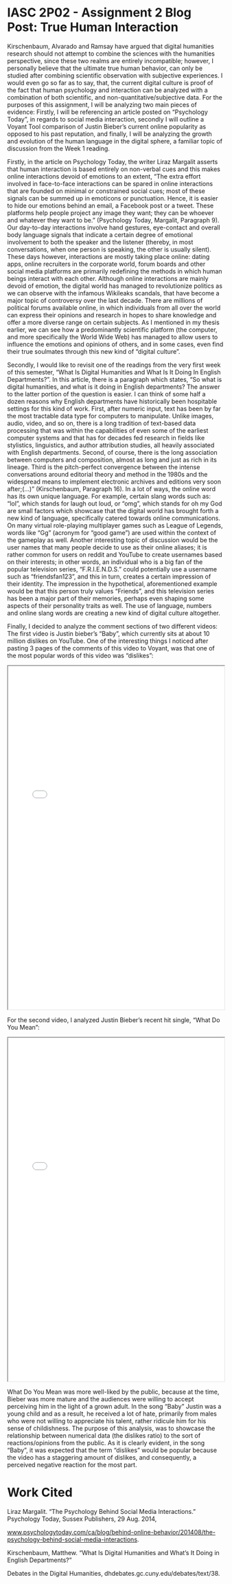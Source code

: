 # IASC 2P02 - Assignment 2 Blog Post: True Human Interaction

  Kirschenbaum, Alvarado and Ramsay have argued that digital humanities research should not attempt to combine the sciences with the humanities perspective, since these two realms are entirely incompatible; however, I personally believe that the ultimate true human behavior, can only be studied after combining scientific observation with subjective experiences. I would even go so far as to say, that, the current digital culture is proof of the fact that human psychology and interaction can be analyzed with a combination of both scientific, and non-quantitative/subjective data. For the purposes of this assignment, I will be analyzing two main pieces of evidence: Firstly, I will be referencing an article posted on “Psychology Today”, in regards to social media interaction, secondly I will outline a Voyant Tool comparison of Justin Bieber’s current online popularity as opposed to his past reputation, and finally, I will be analyzing the growth and evolution of the human language in the digital sphere, a familiar topic of discussion from the Week 1 reading.

  Firstly, in the article on Psychology Today, the writer Liraz Margalit asserts that human interaction is based entirely on non-verbal cues and this makes online interactions devoid of emotions to an extent, “The extra effort involved in face-to-face interactions can be spared in online interactions that are founded on minimal or constrained social cues; most of these signals can be summed up in emoticons or punctuation. Hence, it is easier to hide our emotions behind an email, a Facebook post or a tweet. These platforms help people project any image they want; they can be whoever and whatever they want to be.” (Psychology Today, Margalit, Paragraph 9). Our day-to-day interactions involve hand gestures, eye-contact and overall body language signals that indicate a certain degree of emotional involvement to both the speaker and the listener (thereby, in most conversations, when one person is speaking, the other is usually silent). These days however, interactions are mostly taking place online: dating apps, online recruiters in the corporate world, forum boards and other social media platforms are primarily redefining the methods in which human beings interact with each other. Although online interactions are mainly devoid of emotion, the digital world has managed to revolutionize politics as we can observe with the infamous Wikileaks scandals, that have become a major topic of controversy over the last decade. There are millions of political forums available online, in which individuals from all over the world can express their opinions and research in hopes to share knowledge and offer a more diverse range on certain subjects. As I mentioned in my thesis earlier, we can see how a predominantly scientific platform (the computer, and more specifically the World Wide Web) has managed to allow users to influence the emotions and opinions of others, and in some cases, even find their true soulmates through this new kind of “digital culture”.

  Secondly, I would like to revisit one of the readings from the very first week of this semester, “What Is Digital Humanities and What Is It Doing In English Departments?”. In this article, there is a paragraph which states, “So what is digital humanities, and what is it doing in English departments? The answer to the latter portion of the question is easier. I can think of some half a dozen reasons why English departments have historically been hospitable settings for this kind of work. First, after numeric input, text has been by far the most tractable data type for computers to manipulate. Unlike images, audio, video, and so on, there is a long tradition of text-based data processing that was within the capabilities of even some of the earliest computer systems and that has for decades fed research in fields like stylistics, linguistics, and author attribution studies, all heavily associated with English departments. Second, of course, there is the long association between computers and composition, almost as long and just as rich in its lineage. Third is the pitch-perfect convergence between the intense conversations around editorial theory and method in the 1980s and the widespread means to implement electronic archives and editions very soon after;(...)” (Kirschenbaum, Paragraph 16). In a lot of ways, the online word has its own unique language. For example, certain slang words such as: “lol”, which stands for laugh out loud, or “omg”, which stands for oh my God are small factors which showcase that the digital world has brought forth a new kind of language, specifically catered towards online communications. On many virtual role-playing multiplayer games such as League of Legends, words like “Gg” (acronym for “good game”) are used within the context of the gameplay as well. Another interesting topic of discussion would be the user names that many people decide to use as their online aliases; it is rather common for users on reddit and YouTube to create usernames based on their interests; in other words, an individual who is a big fan of the popular television series, “F.R.I.E.N.D.S.” could potentially use a username such as “friendsfan123”, and this in turn, creates a certain impression of their identity. The impression in the hypothetical, aforementioned example would be that this person truly values “Friends”, and this television series has been a major part of their memories, perhaps even shaping some aspects of their personality traits as well. The use of language, numbers and online slang words are creating a new kind of digital culture altogether.

  Finally, I decided to analyze the comment sections of two different videos: The first video is Justin bieber’s “Baby”, which currently sits at about 10 million dislikes on YouTube. One of the interesting things I noticed after pasting 3 pages of the comments of this video to Voyant, was that one of the most popular words of this video was “dislikes”: <!--	Exported from Voyant Tools (voyant-tools.org).
The iframe src attribute below uses a relative protocol to better function with both
http and https sites, but if you're embedding this into a local web page (file protocol)
you should add an explicit protocol (https if you're using voyant-tools.org, otherwise
it depends on this server.
Feel free to change the height and width values or other styling below: -->
<iframe style='width: 100%; height: 800px;' src='//voyant-tools.org/?panels=cirrus%2Creader%2Ctrends%2Csummary%2Ccontexts&corpus=715326d85d5b5e51c0c51b59ea14ea22'></iframe>

For the second video, I analyzed Justin Bieber’s recent hit single, “What Do You Mean”:

<!--	Exported from Voyant Tools (voyant-tools.org).
The iframe src attribute below uses a relative protocol to better function with both
http and https sites, but if you're embedding this into a local web page (file protocol)
you should add an explicit protocol (https if you're using voyant-tools.org, otherwise
it depends on this server.
Feel free to change the height and width values or other styling below: -->
<iframe style='width: 100%; height: 800px;' src='//voyant-tools.org/?panels=cirrus%2Creader%2Ctrends%2Csummary%2Ccontexts&corpus=0fb3d34ee0fd355f46e134587ae5a7c0'></iframe>

What Do You Mean was more well-liked by the public, because at the time, Bieber was more mature and the audiences were willing to accept perceiving him in the light of a grown adult. In the song “Baby” Justin was a young child and as a result, he received a lot of hate, primarily from males who were not willing to appreciate his talent, rather ridicule him for his sense of childishness. The purpose of this analysis, was to showcase the relationship between numerical data (the dislikes ratio) to the sort of reactions/opinions from the public. As it is clearly evident, in the song “Baby”, it was expected that the term “dislikes” would be popular because the video has a staggering amount of dislikes, and consequently, a perceived negative reaction for the most part.

# Work Cited

Liraz Margalit. “The Psychology Behind Social Media Interactions.” Psychology Today, Sussex Publishers, 29 Aug. 2014, 

  www.psychologytoday.com/ca/blog/behind-online-behavior/201408/the-psychology-behind-social-media-interactions.
  

Kirschenbaum, Matthew. “What Is Digital Humanities and What’s It Doing in English Departments?” 

  Debates in the Digital Humanities, dhdebates.gc.cuny.edu/debates/text/38.
